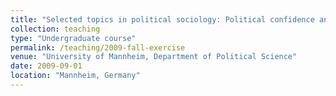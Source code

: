 ```yaml
---
title: "Selected topics in political sociology: Political confidence and democracy in Europe (Exercise, taught in German, Fall 2009)"
collection: teaching
type: "Undergraduate course"
permalink: /teaching/2009-fall-exercise
venue: "University of Mannheim, Department of Political Science"
date: 2009-09-01
location: "Mannheim, Germany"
---
```

